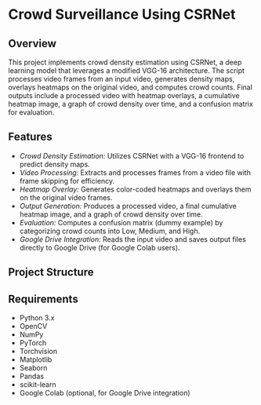 # Crowd Surveillance Using CSRNet

## Overview
This project implements crowd density estimation  using CSRNet, a deep learning model that leverages a modified VGG-16 architecture. The script processes video frames from an input video, generates density maps, overlays heatmaps on the original video, and computes crowd counts. Final outputs include a processed video with heatmap overlays, a cumulative heatmap image, a graph of crowd density over time, and a confusion matrix for evaluation.

## Features
- *Crowd Density Estimation:* Utilizes CSRNet with a VGG-16 frontend to predict density maps.
- *Video Processing:* Extracts and processes frames from a video file with frame skipping for efficiency.
- *Heatmap Overlay:* Generates color-coded heatmaps and overlays them on the original video frames.
- *Output Generation:* Produces a processed video, a final cumulative heatmap image, and a graph of crowd density over time.
- *Evaluation:* Computes a confusion matrix (dummy example) by categorizing crowd counts into Low, Medium, and High.
- *Google Drive Integration:* Reads the input video and saves output files directly to Google Drive (for Google Colab users).

## Project Structure

## Requirements
- Python 3.x
- OpenCV
- NumPy
- PyTorch
- Torchvision
- Matplotlib
- Seaborn
- Pandas
- scikit-learn
- Google Colab (optional, for Google Drive integration)

